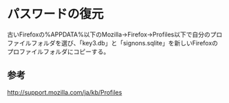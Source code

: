 ﻿# パスワードの復元

古いFirefoxの%APPDATA%以下のMozilla→Firefox→Profiles以下で自分のプロファイルフォルダを選び、「key3.db」と「signons.sqlite」を新しいFirefoxのプロファイルフォルダにコピーする。

## 参考
http://support.mozilla.com/ja/kb/Profiles

